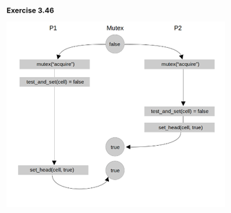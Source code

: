 ### Exercise 3.46
![diagram](https://github.com/jonathantorres/bookshelf/blob/master/sicp-js/img/3.46.png)
